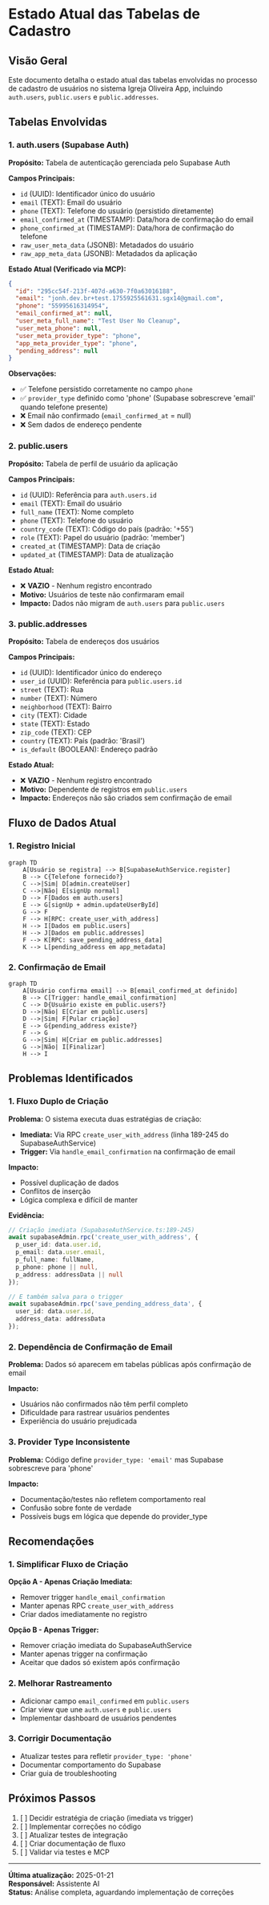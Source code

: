# Estado Atual das Tabelas de Cadastro

## Visão Geral

Este documento detalha o estado atual das tabelas envolvidas no processo de cadastro de usuários no sistema Igreja Oliveira App, incluindo `auth.users`, `public.users` e `public.addresses`.

## Tabelas Envolvidas

### 1. auth.users (Supabase Auth)

**Propósito:** Tabela de autenticação gerenciada pelo Supabase Auth

**Campos Principais:**
- `id` (UUID): Identificador único do usuário
- `email` (TEXT): Email do usuário
- `phone` (TEXT): Telefone do usuário (persistido diretamente)
- `email_confirmed_at` (TIMESTAMP): Data/hora de confirmação do email
- `phone_confirmed_at` (TIMESTAMP): Data/hora de confirmação do telefone
- `raw_user_meta_data` (JSONB): Metadados do usuário
- `raw_app_meta_data` (JSONB): Metadados da aplicação

**Estado Atual (Verificado via MCP):**
```json
{
  "id": "295cc54f-213f-407d-a630-7f0a63016188",
  "email": "jonh.dev.br+test.1755925561631.sgx14@gmail.com",
  "phone": "55995616314954",
  "email_confirmed_at": null,
  "user_meta_full_name": "Test User No Cleanup",
  "user_meta_phone": null,
  "user_meta_provider_type": "phone",
  "app_meta_provider_type": "phone",
  "pending_address": null
}
```

**Observações:**
- ✅ Telefone persistido corretamente no campo `phone`
- ✅ `provider_type` definido como 'phone' (Supabase sobrescreve 'email' quando telefone presente)
- ❌ Email não confirmado (`email_confirmed_at` = null)
- ❌ Sem dados de endereço pendente

### 2. public.users

**Propósito:** Tabela de perfil de usuário da aplicação

**Campos Principais:**
- `id` (UUID): Referência para `auth.users.id`
- `email` (TEXT): Email do usuário
- `full_name` (TEXT): Nome completo
- `phone` (TEXT): Telefone do usuário
- `country_code` (TEXT): Código do país (padrão: '+55')
- `role` (TEXT): Papel do usuário (padrão: 'member')
- `created_at` (TIMESTAMP): Data de criação
- `updated_at` (TIMESTAMP): Data de atualização

**Estado Atual:**
- ❌ **VAZIO** - Nenhum registro encontrado
- **Motivo:** Usuários de teste não confirmaram email
- **Impacto:** Dados não migram de `auth.users` para `public.users`

### 3. public.addresses

**Propósito:** Tabela de endereços dos usuários

**Campos Principais:**
- `id` (UUID): Identificador único do endereço
- `user_id` (UUID): Referência para `public.users.id`
- `street` (TEXT): Rua
- `number` (TEXT): Número
- `neighborhood` (TEXT): Bairro
- `city` (TEXT): Cidade
- `state` (TEXT): Estado
- `zip_code` (TEXT): CEP
- `country` (TEXT): País (padrão: 'Brasil')
- `is_default` (BOOLEAN): Endereço padrão

**Estado Atual:**
- ❌ **VAZIO** - Nenhum registro encontrado
- **Motivo:** Dependente de registros em `public.users`
- **Impacto:** Endereços não são criados sem confirmação de email

## Fluxo de Dados Atual

### 1. Registro Inicial
```mermaid
graph TD
    A[Usuário se registra] --> B[SupabaseAuthService.register]
    B --> C{Telefone fornecido?}
    C -->|Sim| D[admin.createUser]
    C -->|Não| E[signUp normal]
    D --> F[Dados em auth.users]
    E --> G[signUp + admin.updateUserById]
    G --> F
    F --> H[RPC: create_user_with_address]
    H --> I[Dados em public.users]
    H --> J[Dados em public.addresses]
    F --> K[RPC: save_pending_address_data]
    K --> L[pending_address em app_metadata]
```

### 2. Confirmação de Email
```mermaid
graph TD
    A[Usuário confirma email] --> B[email_confirmed_at definido]
    B --> C[Trigger: handle_email_confirmation]
    C --> D{Usuário existe em public.users?}
    D -->|Não| E[Criar em public.users]
    D -->|Sim| F[Pular criação]
    E --> G{pending_address existe?}
    F --> G
    G -->|Sim| H[Criar em public.addresses]
    G -->|Não| I[Finalizar]
    H --> I
```

## Problemas Identificados

### 1. Fluxo Duplo de Criação

**Problema:** O sistema executa duas estratégias de criação:
- **Imediata:** Via RPC `create_user_with_address` (linha 189-245 do SupabaseAuthService)
- **Trigger:** Via `handle_email_confirmation` na confirmação de email

**Impacto:**
- Possível duplicação de dados
- Conflitos de inserção
- Lógica complexa e difícil de manter

**Evidência:**
```typescript
// Criação imediata (SupabaseAuthService.ts:189-245)
await supabaseAdmin.rpc('create_user_with_address', {
  p_user_id: data.user.id,
  p_email: data.user.email,
  p_full_name: fullName,
  p_phone: phone || null,
  p_address: addressData || null
});

// E também salva para o trigger
await supabaseAdmin.rpc('save_pending_address_data', {
  user_id: data.user.id,
  address_data: addressData
});
```

### 2. Dependência de Confirmação de Email

**Problema:** Dados só aparecem em tabelas públicas após confirmação de email

**Impacto:**
- Usuários não confirmados não têm perfil completo
- Dificuldade para rastrear usuários pendentes
- Experiência do usuário prejudicada

### 3. Provider Type Inconsistente

**Problema:** Código define `provider_type: 'email'` mas Supabase sobrescreve para 'phone'

**Impacto:**
- Documentação/testes não refletem comportamento real
- Confusão sobre fonte de verdade
- Possíveis bugs em lógica que depende do provider_type

## Recomendações

### 1. Simplificar Fluxo de Criação

**Opção A - Apenas Criação Imediata:**
- Remover trigger `handle_email_confirmation`
- Manter apenas RPC `create_user_with_address`
- Criar dados imediatamente no registro

**Opção B - Apenas Trigger:**
- Remover criação imediata do SupabaseAuthService
- Manter apenas trigger na confirmação
- Aceitar que dados só existem após confirmação

### 2. Melhorar Rastreamento

- Adicionar campo `email_confirmed` em `public.users`
- Criar view que une `auth.users` e `public.users`
- Implementar dashboard de usuários pendentes

### 3. Corrigir Documentação

- Atualizar testes para refletir `provider_type: 'phone'`
- Documentar comportamento do Supabase
- Criar guia de troubleshooting

## Próximos Passos

1. [ ] Decidir estratégia de criação (imediata vs trigger)
2. [ ] Implementar correções no código
3. [ ] Atualizar testes de integração
4. [ ] Criar documentação de fluxo
5. [ ] Validar via testes e MCP

---

**Última atualização:** 2025-01-21  
**Responsável:** Assistente AI  
**Status:** Análise completa, aguardando implementação de correções